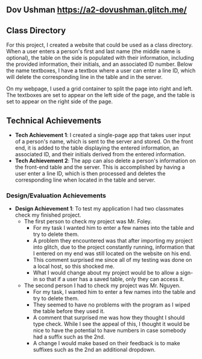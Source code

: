 
## Dov Ushman https://a2-dovushman.glitch.me/
## Class Directory
For this project, I created a website that could be used as a class directory. When a user enters a person's first and last name (the middle name is optional), the table on the side is populated with their information, including the provided information, their initials, and an associated ID number. Below the name textboxes, I have a textbox where a user can enter a line ID, which will delete the corresponding line in the table and in the server.

On my webpage, I used a grid container to split the page into right and left. The textboxes are set to appear on the left side of the page, and the table is set to appear on the right side of the page.

## Technical Achievements
- **Tech Achievement 1**: I created a single-page app that takes user input of a person's name, which is sent to the server and stored. On the front end, it is added to the table displaying the entered information, an associated ID, and their initials derived from the entered information.
- **Tech Achievement 2**: The app can also delete a person's information on the front-end table and the server. This is accomplished by having a user enter a line ID, which is then processed and deletes the corresponding line when located in the table and server.
### Design/Evaluation Achievements
- **Design Achievement 1**: To test my application I had two classmates check my finished project. 
  - The first person to check my project was Mr. Foley. 
    - For my task I wanted him to enter a few names into the table and try to delete them.
    - A problem they encountered was that after importing my project into glitch, due to the project constantly running, information that I entered on my end was still located on the website on his end.
    - This comment surprised me since all of my testing was done on a local host, so this shocked me.
    - What I would change about my project would be to allow a sign-in so that if a user has a saved table, only they can access it.
  - The second person I had to check my project was Mr. Nguyen.
    - For my task, I wanted him to enter a few names into the table and try to delete them.
    - They seemed to have no problems with the program as I wiped the table before they used it.
    - A comment that surprised me was how they thought I should type check. While I see the appeal of this, I thought it would be nice to have the potential to have numbers in case somebody had a suffix such as the 2nd.
    - A change I would make based on their feedback is to make suffixes such as the 2nd an additional dropdown.

